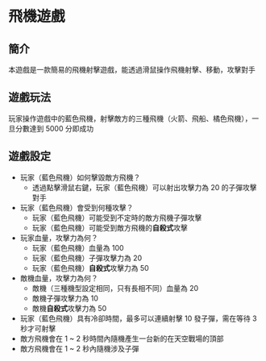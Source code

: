 # 飛機遊戲

## 簡介

本遊戲是一款簡易的飛機射擊遊戲，能透過滑鼠操作飛機射擊、移動，攻擊對手

## 遊戲玩法

玩家操作遊戲中的藍色飛機，射擊敵方的三種飛機（火箭、飛船、橘色飛機），一旦分數達到 5000 分即成功

## 遊戲設定

- 玩家（藍色飛機）如何擊毀敵方飛機？
  - 透過點擊滑鼠右鍵，玩家（藍色飛機）可以射出攻擊力為 20 的子彈攻擊對手
- 玩家（藍色飛機）會受到何種攻擊？
  - 玩家（藍色飛機）可能受到不定時的敵方飛機子彈攻擊
  - 玩家（藍色飛機）可能受到敵方飛機的**自殺式**攻擊
- 玩家血量，攻擊力為何？
  - 玩家（藍色飛機）血量為 100
  - 玩家（藍色飛機）子彈攻擊力為 20
  - 玩家（藍色飛機）**自殺式**攻擊力為 50
- 敵機血量，攻擊力為何？
  - 敵機（三種機型設定相同，只有長相不同）血量為 20
  - 敵機子彈攻擊力為 10
  - 敵機**自殺式**攻擊力為 50
- 玩家（藍色飛機）具有冷卻時間，最多可以連續射擊 10 發子彈，需在等待 3 秒才可射擊
- 敵方飛機會在 1 ~ 2 秒時間內隨機產生一台新的在天空戰場的頂部
- 敵方飛機會在 1 ~ 2 秒內隨機涉及子彈

